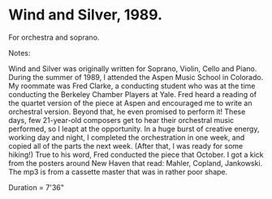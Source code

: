# Wind and Silver, 1989.

For orchestra and soprano.

Notes:

Wind and Silver was originally written for Soprano, Violin, Cello and Piano. During the summer of 1989, I attended the Aspen Music School in Colorado. My roommate was Fred Clarke, a conducting student who was at the time conducting the Berkeley Chamber Players at Yale. Fred heard a reading of the quartet version of the piece at Aspen and encouraged me to write an orchestral version. Beyond that, he even promised to perform it! These days, few 21-year-old composers get to hear their orchestral music performed, so I leapt at the opportunity. In a huge burst of creative energy, working day and night, I completed the orchestration in one week, and copied all of the parts the next week. (After that, I was ready for some hiking!) True to his word, Fred conducted the piece that October. I got a kick from the posters around New Haven that read: Mahler, Copland, Jankowski. The mp3 is from a cassette master that was in rather poor shape.

Duration = 7'36"